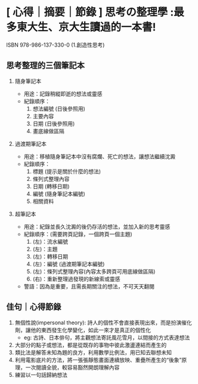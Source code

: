 # [ 心得｜摘要｜節錄 ] 思考の整理學 :最多東大生、京大生讀過的一本書!


ISBN 978-986-137-330-0 (1.創造性思考)
<!--more-->

## 思考整理的三個筆記本

1. 隨身筆記本

    - 用途：記錄稍縱即逝的想法或靈感
    - 紀錄順序：
        1. 想法編號 (日後參照用)
        2. 主要內容
        3. 日期 (日後參照用)
        4. 畫底線做區隔

2. 過渡期筆記本

    - 用途：移植隨身筆記本中沒有腐爛、死亡的想法，讓想法繼續沈澱
    - 紀錄順序：
        1. 標題 (提示是關於什麼的想法)
        2. 條列式整理內容
        3. 日期 (轉移日期)
        4. 編號 (隨身筆記本編號)
        5. 相關資料

3. 超筆記本

    - 用途：紀錄並長久沈澱的後仍存活的想法，並加入新的思考靈感
    - 紀錄順序：(需要跨頁記錄，一個跨頁一個主題)
        1. (左)：流水編號
        2. (左)：主題
        3. (左)：轉移日期
        4. (左)：編號 (過渡期筆記本編號)
        5. (左)：條列式整理內容(內容太多跨頁可用底線做區隔)
        6. (右)：重新整理過發現的新線索或靈感
    - 警語：因為是重要，且需長期關注的想法，不可天天翻閱

## 佳句｜心得節錄

1. 無個性說(impersonal theory): 詩人的個性不會直接表現出來，而是扮演催化劑，讓他的東西發生化學變化，如此一來才是真正的個性化
    - eg: 古詩、日本俳句，將主觀想法寄託風花雪月，以間接的方式表達想法
2. 大部分的點子或想法，都是從既存的事物中彼此激盪連結而產生的
3. 類比法是解答未知為題的良方，利用數學比例法，用已知去聯想未知
4. 利用電影底片的方法，將一張張靜態畫面連續放映、重疊所產生的“後象”原理，一次閱讀全貌，較容易豁然開朗理解內容
5. 練習以一句話歸納想法

